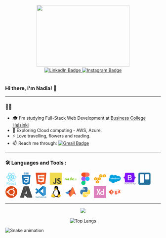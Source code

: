 <div id="header" align="center">
  <img src="https://media.giphy.com/media/hpXdHPfFI5wTABdDx9/giphy.gif" width="300" height="200"/>
</div>
<div id="badges" align="center">
  <a href="https://www.linkedin.com/in/nadia-jahan-juthy/">
    <img src="https://img.shields.io/badge/LinkedIn-blue?style=for-the-badge&logo=linkedin&logoColor=white" alt="LinkedIn Badge"/>
  </a>
  <a href="https://www.instagram.com/_juthy_nadia_/">
    <img src="https://img.shields.io/badge/Instagram-red?style=for-the-badge&logo=youtube&logoColor=white" alt="Instagram Badge"/>
  </a>
</div>
<img src="https://komarev.com/ghpvc/?username=JuthyNadi-a&style=flat-square&color=blue" alt=""/>

### Hi there, I'm Nadia! 👋
---

### :woman_technologist: 

- 🎓 I'm studying Full-Stack Web Development at [Business College Helsinki](https://github.com/HelsinkiBusinessCollege)
- :seedling: Exploring Cloud computing - AWS, Azure.
- ⚡ Love travelling, flowers and reading.
- :mailbox:  Reach me through: [![Gmail Badge](https://img.shields.io/badge/-Nadia-red?style=flat&logo=Gmail&logoColor=white)](juthynadia@gmail.com)

---

### :hammer_and_wrench: Languages and Tools :

<div>
  <img src="https://github.com/devicons/devicon/blob/master/icons/react/react-original-wordmark.svg" title="React" alt="React" width="40" height="40"/>&nbsp;
  <img src="https://github.com/devicons/devicon/blob/master/icons/css3/css3-plain-wordmark.svg"  title="CSS3" alt="CSS" width="40" height="40"/>&nbsp;
  <img src="https://github.com/devicons/devicon/blob/master/icons/html5/html5-original.svg" title="HTML5" alt="HTML" width="40" height="40"/>&nbsp;
  <img src="https://github.com/devicons/devicon/blob/master/icons/javascript/javascript-original.svg" title="JavaScript" alt="JavaScript" width="40" height="40"/>&nbsp;
  <img src="https://github.com/devicons/devicon/blob/master/icons/nodejs/nodejs-plain-wordmark.svg" title="NodeJS" alt="NodeJS" width="40" height="40"/>&nbsp;
   <img src="https://github.com/devicons/devicon/blob/master/icons/figma/figma-original.svg" title="Figma" alt=Figma" width="40" height="40"/>&nbsp;
  <img src="https://github.com/devicons/devicon/blob/master/icons/amazonwebservices/amazonwebservices-original.svg" title="AWS" alt="AWS" width="40" height="40"/>&nbsp;
  <img src="https://github.com/devicons/devicon/blob/master/icons/salesforce/salesforce-original.svg" title="salesforce" alt="salesforce" width="40" height="40"/>&nbsp;
  <img src="https://github.com/devicons/devicon/blob/master/icons/bootstrap/bootstrap-original-wordmark.svg" title="bootstrap" alt="bootstrap" width="40" height="40"/>&nbsp;
  <img src="https://github.com/devicons/devicon/blob/master/icons/trello/trello-plain.svg" title="trello" alt="trello" width="40" height="40"/>&nbsp;
<img src="https://github.com/devicons/devicon/blob/master/icons/ubuntu/ubuntu-plain.svg" title="ubuntu" alt="ubuntu" width="40" height="40"/>&nbsp;
<img src="https://github.com/devicons/devicon/blob/master/icons/azure/azure-plain.svg" title="Azure" alt="Azure" width="40" height="40"/>&nbsp;
  <img src="https://github.com/devicons/devicon/blob/master/icons/vscode/vscode-original-wordmark.svg" title="vscode" alt="vscode" width="40" height="40"/>&nbsp;
  <img src="https://github.com/devicons/devicon/blob/master/icons/linux/linux-original.svg" title="linux" alt="linux" width="40" height="40"/>&nbsp;
  <img src="https://github.com/devicons/devicon/blob/master/icons/matlab/matlab-original.svg" title="matlab" alt="matlab" width="40" height="40"/>&nbsp;
  <img src="https://github.com/devicons/devicon/blob/master/icons/python/python-original.svg" title="python" alt="python" width="40" height="40"/>&nbsp;
  <img src="https://github.com/devicons/devicon/blob/master/icons/xd/xd-plain.svg" title="xd" alt="xd" width="40" height="40"/>&nbsp;
  <img src="https://github.com/devicons/devicon/blob/master/icons/git/git-plain-wordmark.svg" title="Git" **alt="Git" width="40" height="40"/>

</div>
 
---
<div align="center">
<a href="https://github.com/JuthyNadi-a/github-readme-stats">
  <img src="https://github-readme-stats.vercel.app/api?username=JuthyNadi-a&count_private=true&show_icons=true&hide=contribs&theme=dark"/>
</a>
                                                                                                                                           
[![Top Langs](https://github-readme-stats.vercel.app/api/top-langs/?username=JuthyNadi-a&layout=compact&card_width=300&theme=dark)](https://github.com/JuthyNadi-a/github-readme-stats)
</div>  
                                 
                                                                                                                                        
![Snake animation](https://github.com/JuthyNadi-a/JuthyNadi-a/blob/output/github-contribution-grid-snake.svg)
